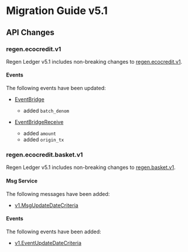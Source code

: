 # Migration Guide v5.1

## API Changes

### regen.ecocredit.v1

Regen Ledger v5.1 includes non-breaking changes to [regen.ecocredit.v1](https://buf.build/regen/regen-ledger/docs/main:regen.ecocredit.v1).

#### Events

The following events have been updated:

- [EventBridge](https://buf.build/regen/regen-ledger/docs/main:regen.ecocredit.v1#regen.ecocredit.v1.EventBridge)

  - added `batch_denom`

- [EventBridgeReceive](https://buf.build/regen/regen-ledger/docs/main:regen.ecocredit.v1#regen.ecocredit.v1.EventBridgeReceive)

  - added `amount`
  - added `origin_tx`

### regen.ecocredit.basket.v1

Regen Ledger v5.1 includes non-breaking changes to [regen.basket.v1](https://buf.build/regen/regen-ledger/docs/main:regen.ecocredit.basket.v1).

#### Msg Service

The following messages have been added:

- [v1.MsgUpdateDateCriteria](https://buf.build/regen/regen-ledger/docs/main:regen.ecocredit.basket.v1#regen.ecocredit.basket.v1.MsgUpdateDateCriteria)

#### Events

The following events have been added:

- [v1.EventUpdateDateCriteria](https://buf.build/regen/regen-ledger/docs/main:regen.ecocredit.basket.v1#regen.ecocredit.basket.v1.EventUpdateDateCriteria)

